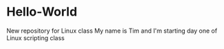 # Hello-World
New repository for Linux class
My name is Tim and I'm starting day one of Linux scripting class
